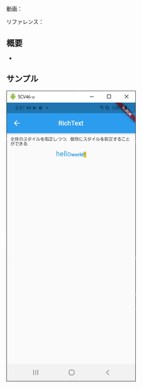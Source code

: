 #

動画：

リファレンス：

## 概要

-

## サンプル

![image-20210915005733868](img/%2341_RichText/image-20210915005733868.png)
